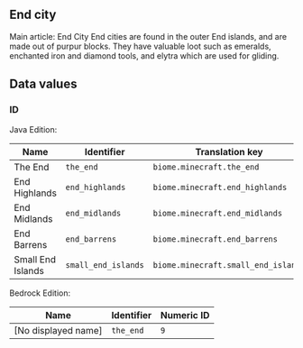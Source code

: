 ## End city
Main article: End City
End cities are found in the outer End islands, and are made out of purpur blocks. They have valuable loot such as emeralds, enchanted iron and diamond tools, and elytra which are used for gliding.

## Data values
### ID
Java Edition:

| Name              | Identifier          | Translation key                     |
|-------------------|---------------------|-------------------------------------|
| The End           | `the_end`           | `biome.minecraft.the_end`           |
| End Highlands     | `end_highlands`     | `biome.minecraft.end_highlands`     |
| End Midlands      | `end_midlands`      | `biome.minecraft.end_midlands`      |
| End Barrens       | `end_barrens`       | `biome.minecraft.end_barrens`       |
| Small End Islands | `small_end_islands` | `biome.minecraft.small_end_islands` |

Bedrock Edition:

| Name                | Identifier | Numeric ID |
|---------------------|------------|------------|
| [No displayed name] | `the_end`  | `9`        |


